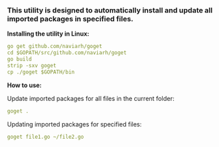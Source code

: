 
### This utility is designed to automatically install and update all imported packages in specified files.



**Installing the utility in Linux:**


```yaml
go get github.com/naviarh/goget
cd $GOPATH/src/github.com/naviarh/goget
go build
strip -sxv goget
cp ./goget $GOPATH/bin
```



**How to use:**


Update imported packages for all files in the current folder:

```yaml
goget .
```

Updating imported packages for specified files:

```yaml
goget file1.go ~/file2.go
```
 

